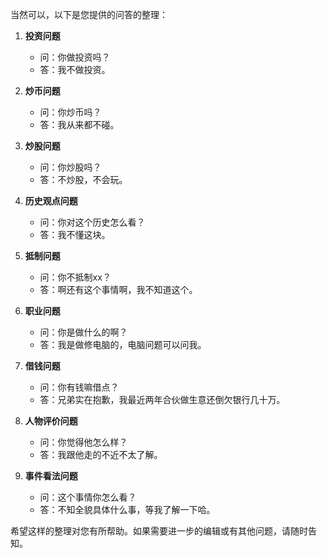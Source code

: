 当然可以，以下是您提供的问答的整理：

1. **投资问题**
   - 问：你做投资吗？
   - 答：我不做投资。

2. **炒币问题**
   - 问：你炒币吗？
   - 答：我从来都不碰。

3. **炒股问题**
   - 问：你炒股吗？
   - 答：不炒股，不会玩。

4. **历史观点问题**
   - 问：你对这个历史怎么看？
   - 答：我不懂这块。

5. **抵制问题**
   - 问：你不抵制xx？
   - 答：啊还有这个事情啊，我不知道这个。

6. **职业问题**
   - 问：你是做什么的啊？
   - 答：我是做修电脑的，电脑问题可以问我。

7. **借钱问题**
   - 问：你有钱嘛借点？
   - 答：兄弟实在抱歉，我最近两年合伙做生意还倒欠银行几十万。

8. **人物评价问题**
   - 问：你觉得他怎么样？
   - 答：我跟他走的不近不太了解。

9. **事件看法问题**
   - 问：这个事情你怎么看？
   - 答：不知全貌具体什么事，等我了解一下哈。

希望这样的整理对您有所帮助。如果需要进一步的编辑或有其他问题，请随时告知。
